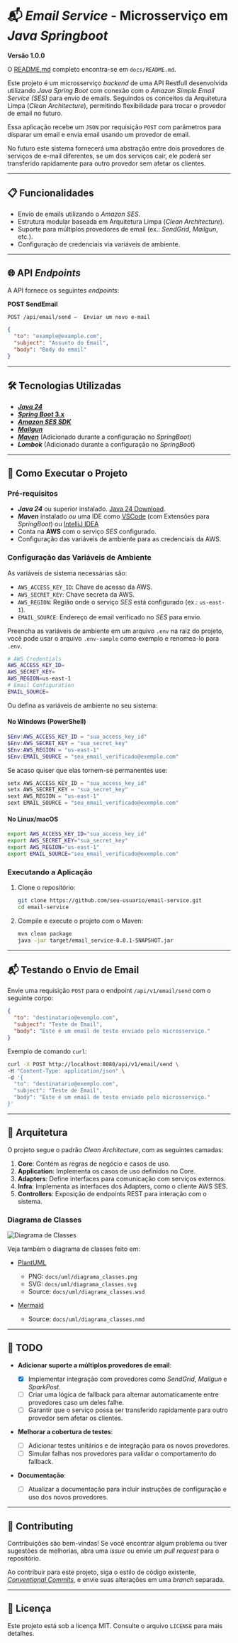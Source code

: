 # 📬 _Email Service_ - Microsserviço em _Java Springboot_

**Versão 1.0.0**

O [README.md](docs/README.md) completo encontra-se em `docs/README.md`.

Este projeto é um microsserviço _backend_ de uma API Restfull desenvolvida utilizando _Java Spring Boot_ com conexão com o _Amazon Simple Email Service (SES)_ para envio de emails. Seguindos os conceitos da Arquitetura Limpa (_Clean Architecture_), permitindo flexibilidade para trocar o provedor de email no futuro.

Essa aplicação recebe um `JSON` por requisição `POST` com parâmetros para disparar um email e envia email usando um provedor de email.

No futuro este sistema fornecerá uma abstração entre dois provedores de serviços de e-mail diferentes, se um dos serviços cair, ele poderá ser transferido rapidamente para outro provedor sem afetar os clientes.

---

## 📋 Funcionalidades

- Envio de emails utilizando o _Amazon SES_.
- Estrutura modular baseada em Arquitetura Limpa (_Clean Architecture_).
- Suporte para múltiplos provedores de email (ex.: _SendGrid_, _Mailgun_, etc.).
- Configuração de credenciais via variáveis de ambiente.

---

## 🌐 API _Endpoints_

A API fornece os seguintes _endpoints_:

**POST SendEmail**

```markdown
POST /api/email/send –  Enviar um novo e-mail
```

```json
{
  "to": "example@example.com",
  "subject": "Assunto do Email",
  "body": "Body do email"
}
```

---

## 🛠️ Tecnologias Utilizadas

- [**_Java 24_**](https://jdk.java.net/24/)
- [**_Spring Boot_ 3.x**](https://start.spring.io/)
- [**_Amazon SES SDK_**](https://docs.aws.amazon.com/AWSJavaScriptSDK/latest/AWS/SES.html#constructor-property)
- [**_Mailgun_**](https://www.mailgun.com/)
- [**_Maven_**](https://maven.apache.org/download.cgi) (Adicionado durante a configuração no _SpringBoot_)
- **_Lombok_** (Adicionado durante a configuração no _SpringBoot_)

---

## 🚀 Como Executar o Projeto

### Pré-requisitos

- **_Java 24_** ou superior instalado. [Java 24 Download](https://jdk.java.net/24/).
- **_Maven_** instalado _ou_ uma IDE como [VSCode](https://code.visualstudio.com/) (com Extensões para _SpringBoot_) ou [IntelliJ IDEA](https://www.jetbrains.com/pt-br/idea/)
- Conta na **AWS** com o serviço _SES_ configurado.
- Configuração das variáveis de ambiente para as credenciais da AWS.

### Configuração das Variáveis de Ambiente

As variáveis de sistema necessárias são:

- `AWS_ACCESS_KEY_ID`: Chave de acesso da AWS.
- `AWS_SECRET_KEY`: Chave secreta da AWS.
- `AWS_REGION`: Região onde o serviço _SES_ está configurado (ex.: `us-east-1`).
- `EMAIL_SOURCE`: Endereço de email verificado no _SES_ para envio.

Preencha as variáveis de ambiente em um arquivo `.env` na raiz do projeto, você pode usar o arquivo `.env-sample` como exemplo e renomea-lo para `.env`.

```sh
# AWS Credentials
AWS_ACCESS_KEY_ID=
AWS_SECRET_KEY=
AWS_REGION=us-east-1
# Email Configuration
EMAIL_SOURCE=
```

Ou defina as variáveis de ambiente no seu sistema:

#### No Windows (PowerShell)

```powershell
$Env:AWS_ACCESS_KEY_ID = "sua_access_key_id"
$Env:AWS_SECRET_KEY = "sua_secret_key"
$Env:AWS_REGION = "us-east-1"
$Env:EMAIL_SOURCE = "seu_email_verificado@exemplo.com"
```

Se acaso quiser que elas tornem-se permanentes use:

```powershell
setx AWS_ACCESS_KEY_ID = "sua_access_key_id"
setx AWS_SECRET_KEY = "sua_secret_key"
sext AWS_REGION = "us-east-1"
sext EMAIL_SOURCE = "seu_email_verificado@exemplo.com"
```

#### No Linux/macOS

```bash
export AWS_ACCESS_KEY_ID="sua_access_key_id"
export AWS_SECRET_KEY="sua_secret_key"
export AWS_REGION="us-east-1"
export EMAIL_SOURCE="seu_email_verificado@exemplo.com"
```

### Executando a Aplicação

1. Clone o repositório:

   ```bash
   git clone https://github.com/seu-usuario/email-service.git
   cd email-service
   ```

2. Compile e execute o projeto com o Maven:

   ```bash
   mvn clean package
   java -jar target/email_service-0.0.1-SNAPSHOT.jar
   ```

---

## 📬 Testando o Envio de Email

Envie uma requisição `POST` para o endpoint `/api/v1/email/send` com o seguinte corpo:

```json
{
  "to": "destinatario@exemplo.com",
  "subject": "Teste de Email",
  "body": "Este é um email de teste enviado pelo microsserviço."
}
```

Exemplo de comando `curl`:

```bash
curl -X POST http://localhost:8080/api/v1/email/send \
-H "Content-Type: application/json" \
-d '{
  "to": "destinatario@exemplo.com",
  "subject": "Teste de Email",
  "body": "Este é um email de teste enviado pelo microsserviço."
}'
```

---

## 🧱 Arquitetura

O projeto segue o padrão _Clean Architecture_, com as seguintes camadas:

1. **Core**: Contém as regras de negócio e casos de uso.
2. **Application**: Implementa os casos de uso definidos no Core.
3. **Adapters**: Define interfaces para comunicação com serviços externos.
4. **Infra**: Implementa as interfaces dos Adapters, como o cliente AWS SES.
5. **Controllers**: Exposição de endpoints REST para interação com o sistema.

### Diagrama de Classes

![Diagrama de Classes](docs/uml/diagrama_classes.png)

Veja também o diagrama de classes feito em:

- [PlantUML](http://www.plantuml.com/plantuml/duml/hLD1pzem3BttLrZV2RI1Tja5JGY4gcbNglq0axfTHffaiJl66Fzz6LLfKUY97NheY_tytekpOS4WRMCoGvM0E0Yw_YPGwa1AjBCP7xNr6B01wqfYyl3nG-PH7R4cUDkvG6zmoG2q5GeLAeAyGMqAiYM5hqmxPBeL0Bm3ZkZjU2Pk1OK4RUltmEtXEoaPW8Chp_tVFBPUuwSCCdVSU_hH4ikTTU3gW37X21spfgG5XPzQKVvBaRyPlsQ3pQttHYlyXqUtG-FWj6lldIw0XgFFA7J2E3fFi5TZUT1OeXSAd5n7CXKk_tFk5ri57AUoFN51F1fx3mKR_ErieHjlQ1pw2hOJ9wyAVTIqSxRITMz_KiviFYqeiHyv9JXZAF34QWmLpxQZZs3SCMK-T8k_UdW6KUoUs3lBb5lHSlxK1R3kfQR4i5p-MJzvfrbwTLrbkhXFI1UBoSeaYQuuTRo9VsrZ_W80)

  - PNG: `docs/uml/diagrama_classes.png`
  - SVG: `docs/uml/diagrama_classes.svg`
  - Source: `docs/uml/diagrama_classes.wsd`

- [Mermaid](https://www.mermaidchart.com/play?utm_source=mermaid_live_editor&utm_medium=toggle#pako:eNqtVNFOwjAU_ZWGJ4juBxZCMuc0JATIhm99KdsFq1uHbVGR-O-2G7Pt2IgJ7qnrPfec03t7exykZQYDf-B5HmZpyTZ062OGkHyGAnzEIdt_ehnhr5hJKnO1FRWE5igBlgHHrM7LiRD3lGw5KTDLKIdU0pKhuxVmWDJSgNiRFFC4iCN01PT1V-XVhDXfk4CQCNAYLBvUjVCxCjSUpY8SySnb3iKxX78oHbOxLrND8zcyIt-dejG87UHIlpLhdw24Uk7MVrVEm0XPYfk7TSH6TGFXFerYztQSyrgpXbBczqZhsJou5g36rHonWnMmD0zwkUj4IAffTjjtNfArCq28unbvg-UqipNerydp4_Vqcb0yBqbzhzhw1YMPkYCwPFiFIgX5KllCi10Odot8FPRE_sd3211YTaBVlT5jwxG65M2id_oSLuareDGbXWqN8iB5medOgeDsmvkdV6-jKLweNN8ZO20-VpZKJiDSD8uh3cnaVbxXweJ8UBRIS43HlEngG3WyyaTjHbmIMZe_ouyYI8_rJtXw88vUQv_S_428D241o5Xh9Lr7WdEZ7RJiNvj-AQAwA_E)
  - Source: `docs/uml/diagrama_classes.nmd`

---

## 📝 TODO

- **Adicionar suporte a múltiplos provedores de email**:
  - [x] Implementar integração com provedores como _SendGrid_, _Mailgun_ e _SparkPost_.
  - [ ] Criar uma lógica de fallback para alternar automaticamente entre provedores caso um deles falhe.
  - [ ] Garantir que o serviço possa ser transferido rapidamente para outro provedor sem afetar os clientes.
  
- **Melhorar a cobertura de testes**:

  - [ ] Adicionar testes unitários e de integração para os novos provedores.
  - [ ] Simular falhas nos provedores para validar o comportamento do fallback.

- **Documentação**:
  - [ ] Atualizar a documentação para incluir instruções de configuração e uso dos novos provedores.

---

## 📖 Contributing

Contribuições são bem-vindas! Se você encontrar algum problema ou tiver sugestões de melhorias, abra uma _issue_ ou envie um _pull request_ para o repositório.

Ao contribuir para este projeto, siga o estilo de código existente, [_Conventional Commits_](https://www.conventionalcommits.org/), e envie suas alterações em uma _branch_ separada.

---

## 📝 Licença

Este projeto está sob a licença MIT. Consulte o arquivo `LICENSE` para mais detalhes.
